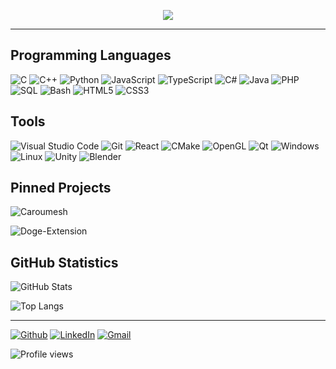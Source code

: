 <p align="center">
  <img src="https://media.giphy.com/media/Nx0rz3jtxtEre/giphy.gif"/>
</p>

---

## Programming Languages

![C](https://img.shields.io/badge/-C-darkgrey?style=flat&logo=C&logoColor=white)
![C++](https://img.shields.io/badge/-C++-blue?style=flat&logo=C%2B%2B&logoColor=white)
![Python](https://img.shields.io/badge/-Python-teal?style=flat&logo=Python&logoColor=white)
![JavaScript](https://img.shields.io/badge/-JavaScript-yellow?style=flat&logo=JavaScript&logoColor=white)
![TypeScript](https://img.shields.io/badge/-TypeScript-dodgerblue?style=flat&logo=TypeScript&logoColor=white)
![C#](https://img.shields.io/badge/-C%23-darkviolet?style=flat&logo=C-Sharp&logoColor=white)
![Java](https://img.shields.io/badge/-Java-firebrick?style=flat&logo=Java&logoColor=white)
![PHP](https://img.shields.io/badge/-PHP-mediumpurple?style=flat&logo=PHP&logoColor=white)
![SQL](https://img.shields.io/badge/-SQL-lightsteelblue?style=flat&logo=MySQL&logoColor=white)
![Bash](https://img.shields.io/badge/-Bash-limegreen?style=flat&logo=GNU-Bash&logoColor=white)
![HTML5](https://img.shields.io/badge/-HTML5-tomato?style=flat&logo=HTML5&logoColor=white)
![CSS3](https://img.shields.io/badge/-CSS3-darkblue?style=flat&logo=CSS3&logoColor=white)

## Tools

![Visual Studio
Code](https://img.shields.io/badge/-Visual_Studio_Code-blue?style=flat&logo=visual-studio-code&logoColor=white)
![Git](https://img.shields.io/badge/-Git-tomato?style=flat&logo=Git&logoColor=white)
![React](https://img.shields.io/badge/-React-turquoise?style=flat&logo=React&logoColor=white)
![CMake](https://img.shields.io/badge/-CMake-darkblue?style=flat&logo=CMake&logoColor=white)
![OpenGL](https://img.shields.io/badge/-OpenGL-slategrey?style=flat&logo=OpenGL&logoColor=white)
![Qt](https://img.shields.io/badge/-Qt-limegreen?style=flat&logo=Qt&logoColor=white)
![Windows](https://img.shields.io/badge/-Windows-dodgerblue?style=flat&logo=Windows&logoColor=white)
![Linux](https://img.shields.io/badge/-Linux-black?style=flat&logo=Linux&logoColor=white)
![Unity](https://img.shields.io/badge/-Unity-darkgrey?style=flat&logo=Unity&logoColor=white)
![Blender](https://img.shields.io/badge/-Blender-orange?style=flat&logo=Blender&logoColor=white)

## Pinned Projects

![Caroumesh](https://github-readme-stats.vercel.app/api/pin/?username=Adonis-Stavridis&repo=caroumesh&show_icons=true&theme=dark)

![Doge-Extension](https://github-readme-stats.vercel.app/api/pin/?username=Adonis-Stavridis&repo=Doge-Extension&show_icons=true&theme=dark)

## GitHub Statistics

![GitHub
Stats](https://github-readme-stats.vercel.app/api?username=Adonis-Stavridis&count_private=true&show_icons=true&theme=dark)

![Top Langs](https://github-readme-stats.vercel.app/api/top-langs/?username=Adonis-Stavridis&layout=compact&theme=dark&exclude_repo=Life-of-Amir,Anima-Forum&langs_count=6&hide=php,css,html,twig,yacc)

---

[![Github](https://img.shields.io/badge/-Adonis--Stavridis-black?style=flat&logo=Github&logoColor=white)](https://github.com/Adonis-Stavridis)
[![LinkedIn](https://img.shields.io/badge/-Adonis_Stavridis-blue?style=flat&logo=Linkedin&logoColor=white)](https://www.linkedin.com/in/adonis-stavridis/)
[![Gmail](https://img.shields.io/badge/-adonis.stavridis@gmail.com-red?style=flat&logo=Gmail&logoColor=white)](mailto:adonis.stavridis@gmail.com)

![Profile views](https://gpvc.arturio.dev/Adonis-Stavridis)
